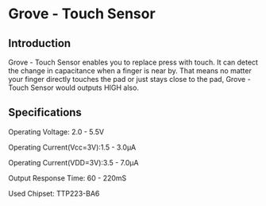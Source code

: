 # Grove - Touch Sensor

## Introduction
Grove - Touch Sensor enables you to replace press with touch. It can detect the change in capacitance when a finger is near by. That means no matter your finger directly touches the pad or just stays close to the pad, Grove - Touch Sensor would outputs HIGH also.

## Specifications
Operating Voltage: 2.0 - 5.5V

Operating Current(Vcc=3V):1.5 - 3.0μA

Operating Current(VDD=3V):3.5 - 7.0μA

Output Response Time: 60 - 220mS

Used Chipset: TTP223-BA6

 
